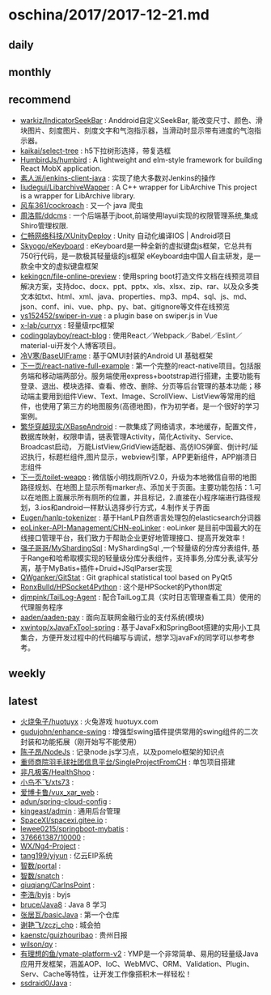 # oschina/2017/2017-12-21.md



## daily



## monthly



## recommend

- [warkiz/IndicatorSeekBar](http://git.oschina.net/zhuangguangquan/IndicatorSeekBar) : Anddroid自定义SeekBar, 能改变尺寸、颜色、滑块图片、刻度图片、刻度文字和气泡指示器，当滑动时显示带有进度的气泡指示器。
- [kaikai/select-tree](http://git.oschina.net/hkgit/select-tree) : h5下拉树形选择，带复选框
- [HumbirdJs/humbird](http://git.oschina.net/humbirdjs/humbird) : A lightweight and elm-style framework for building React MobX application.
- [素人派/jenkins-client-java](http://git.oschina.net/arch2surenpi/jenkins-client-java) : 实现了绝大多数对Jenkins的操作
- [liudegui/LibarchiveWapper](http://git.oschina.net/liudegui/LibarchiveWapper) : A C++ wrapper for LibArchive This project is a wrapper for LibArchive library.
- [风车361/cockroach](http://git.oschina.net/zhangyingwei/cockroach) : 又一个 java 爬虫
- [周洛熙/ddcms](http://git.oschina.net/zhoufengjob/ddcms) : 一个后端基于jboot,前端使用layui实现的权限管理系统,集成Shiro管理权限.
- [仁畅网络科技/XUnityDeploy](http://git.oschina.net/renchang/XUnityDeploy) : Unity 自动化编译IOS | Android项目
- [Skyogo/eKeyboard](http://git.oschina.net/skyogo/eKeyboard) : eKeyboard是一种全新的虚拟键盘js框架，它总共有750行代码，是一款极其轻量级的js框架 eKeyboard由中国人自主研发，是一款全中文的虚拟键盘框架
- [kekingcn/file-online-preview](http://git.oschina.net/kekingcn/file-online-preview) : 使用spring boot打造文件文档在线预览项目解决方案，支持doc、docx、ppt、pptx、xls、xlsx、zip、rar、以及众多类文本如txt、html、xml、java、properties、mp3、mp4、sql、js、md、json、conf、ini、vue、php、py、bat、gitignore等文件在线预览
- [ys152452/swiper-in-vue](http://git.oschina.net/ys152452/swiper-in-vue) : a plugin base on swiper.js in Vue
- [x-lab/curryx](http://git.oschina.net/x-lab/curryx) : 轻量级rpc框架
- [codingplayboy/react-blog](http://git.oschina.net/codingplayboy/react-blog) : 使用React／Webpack／Babel／Eslint／material-ui开发个人博客项目。
- [冷V寒/BaseUIFrame](http://git.oschina.net/leexoyo888/BaseUIFrame) : 基于QMUI封装的Android UI 基础框架
- [下一页/react-native-full-example](http://git.oschina.net/liumingmusic/react-native-full-example) : 第一个完整的react-native项目。包括服务端和移动端两部分。服务端使用express+bootstrap进行搭建，主要功能有登录、退出、模块选择、查看、修改、删除、分页等后台管理的基本功能；移动端主要用到组件View、Text、Image、ScrollView、ListView等常用的组件，也使用了第三方的地图服务(高德地图)，作为初学者。是一个很好的学习案例。
- [繁华穿越现实/XBaseAndroid](http://git.oschina.net/dongzhiping/XBaseAndroid) : 一款集成了网络请求，本地缓存，配置文件，数据库映射，权限申请，链表管理Activity，简化Activity、Service、Broadcast启动， 万能ListView,GridView适配器、高仿IOS弹窗、倒计时/延迟执行，标题栏组件,图片显示，webview引擎，APP更新组件，APP崩溃日志组件
- [下一页/toilet-weapp](http://git.oschina.net/liumingmusic/toilet-weapp) : 微信版小明找厕所V2.0，升级为本地微信自带的地图路径规划、在地图上显示所有marker点、添加关于页面。主要功能包括：1.可以在地图上面展示所有厕所的位置，并且标记，2.直接在小程序端进行路径规划，3.ios和android一样默认选择步行方式，4.制作关于界面
- [Eugen/hanlp-tokenizer](http://git.oschina.net/yspyhphh/hanlp-tokenizer) : 基于HanLP自然语言处理包的elasticsearch分词器
- [eoLinker-API-Management/CHN-eoLinker](http://git.oschina.net/eoLinker-API-Management/eoLinker-OS_3.X-CHN) : eoLinker 是目前中国最大的在线接口管理平台，我们致力于帮助企业更好地管理接口、提高开发效率！
- [强子哥哥/MyShardingSql](http://git.oschina.net/qiangzigege/MyShardingSql) : MyShardingSql ,一个轻量级的分库分表组件, 基于Range和哈希取模实现的轻量级分库分表组件，支持事务,分库分表,读写分离，基于MyBatis+插件+Druid+JSqlParser实现
- [QWganker/GitStat](http://git.oschina.net/QWganker/GitStat) : Git graphical statistical tool based on PyQt5
- [RonxBulld/HPSocket4Python](http://git.oschina.net/RonxBulld/HPSocket4Python) : 这个是HPSocket的Python绑定
- [djmpink/TailLog-Agent](http://git.oschina.net/no7player/TailLog-Agent) : 配合TailLog工具（实时日志管理查看工具）使用的代理服务程序
- [aaden/aaden-pay](http://git.oschina.net/aaden/aaden-pay) : 面向互联网金融行业的支付系统(模块)
- [xwintop/xJavaFxTool-spring](http://git.oschina.net/xwintop/xJavaFxTool-spring) : 基于JavaFx和SpringBoot搭建的实用小工具集合，方便开发过程中的代码编写与调试，想学习javaFx的同学可以参考参考。


## weekly



## latest

- [火烧兔子/huotuyx](http://git.oschina.net/huotu/huotuyx) : 火兔游戏 huotuyx.com
- [gudujohn/enhance-swing](http://git.oschina.net/gudujohn/enhance-swing) : 增强型swing插件提供常用的swing组件的二次封装和功能拓展（刚开始写不能使用）
- [陈子昂/NodeJs](http://git.oschina.net/jiazurongyu/NodeJs) : 记录node.js学习点，以及pomelo框架的知识点
- [重师商院羽毛球社团信息平台/SingleProjectFromCH](http://git.oschina.net/ffstu/SingleProjectFromCH) : 单包项目搭建
- [非凡极客/HealthShop](http://git.oschina.net/Raingor526/HealthShop) : 
- [小鸟不飞/xts73](http://git.oschina.net/zzhhuii/xts73) : 
- [爱博卡鲁/vux_xar_web](http://git.oschina.net/aibokalv/vux_xar_web) : 
- [adun/spring-cloud-config](http://git.oschina.net/adunt/spring-cloud-config) : 
- [kingeast/admin](http://git.oschina.net/kingeasts/keAdmin) : 通用后台管理
- [SpaceXI/spacexi.gitee.io](http://git.oschina.net/SpaceXI/spacexi.gitee.io) : 
- [lewee0215/springboot-mybatis](http://git.oschina.net/heyevan/springboot-mybatis) : 
- [376661387/10000](http://git.oschina.net/zxc432wq376661387/10000) : 
- [WX/Ng4-Project](http://git.oschina.net/wu-xin/Ng4-Project) : 
- [tang199/yiyun](http://git.oschina.net/tang199/yiyun) : 亿云EIP系统
- [智数/portal](http://git.oschina.net/zhishu-service/portal) : 
- [智数/snatch](http://git.oschina.net/zhishu-service/snatch) : 
- [qiuqiang/CarInsPoint](http://git.oschina.net/qiuqiang/CarInsPoint) : 
- [李浩/byjs](http://git.oschina.net/hyc-saas/byjs) : byjs
- [bruce/Java8](http://git.oschina.net/brucelwl/Java8) : Java 8 学习
- [张居瓦/basicJava](http://git.oschina.net/zhangjuwa/basicJava) : 第一个仓库
- [谢艳飞/zczj_chp](http://git.oschina.net/yf666/zczj_chp) : 城会拍
- [kaenstc/guizhouribao](http://git.oschina.net/kaenstc/guizhouribao) : 贵州日报
- [wilson/qy](http://git.oschina.net/cw19941004/qy) : 
- [有理想的鱼/ymate-platform-v2](http://git.oschina.net/suninformation/ymate-platform-v2) : YMP是一个非常简单、易用的轻量级Java应用开发框架，涵盖AOP、IoC、WebMVC、ORM、Validation、Plugin、Serv、Cache等特性，让开发工作像搭积木一样轻松！
- [ssdraid0/Java](http://git.oschina.net/ssdraid0/Java) : 